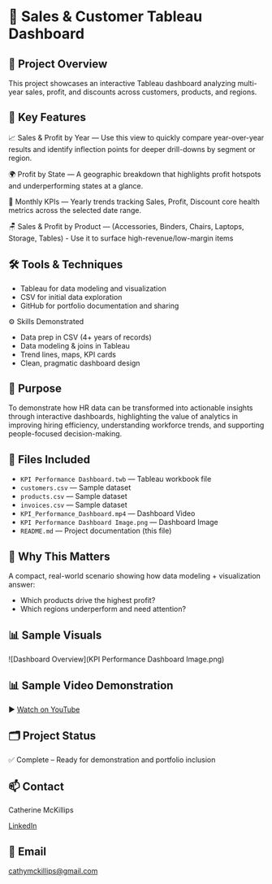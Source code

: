 # 💼 Sales & Customer Tableau Dashboard
## 📌 Project Overview
This project showcases an interactive Tableau dashboard analyzing multi-year sales, profit, and discounts across customers, products, and regions.
## 🔎 Key Features
📈 Sales & Profit by Year —  Use this view to quickly compare year-over-year results and identify inflection points for deeper drill-downs by segment or region.

🌍 Profit by State — A geographic breakdown that highlights profit hotspots and underperforming states at a glance.

📅 Monthly KPIs — Yearly trends tracking Sales, Profit, Discount core health metrics across the selected date range.

🪑 Sales & Profit by Product —  (Accessories, Binders, Chairs, Laptops, Storage, Tables) - Use it to surface high-revenue/low-margin items

## 🛠️ Tools & Techniques
- Tableau for data modeling and visualization
- CSV for initial data exploration
- GitHub for portfolio documentation and sharing

⚙️ Skills Demonstrated
-	Data prep in CSV (4+ years of records)
-	Data modeling & joins in Tableau
-	Trend lines, maps, KPI cards
-	Clean, pragmatic dashboard design

## 🎯 Purpose
To demonstrate how HR data can be transformed into actionable insights through interactive dashboards, highlighting the value of analytics in improving hiring efficiency, understanding workforce trends, and supporting people-focused decision-making.

## 🔗 Files Included
- `KPI Performance Dashboard.twb` — Tableau workbook file  
- `customers.csv` — Sample dataset  
- `products.csv` — Sample dataset
- `invoices.csv` — Sample dataset
- `KPI_Performance_Dashboard.mp4` — Dashboard Video
- `KPI Performance Dashboard Image.png` — Dashboard Image
- `README.md` — Project documentation (this file)

## 🧪 Why This Matters
A compact, real-world scenario showing how data modeling + visualization answer:
- Which products drive the highest profit?
- Which regions underperform and need attention?


## 📊 Sample Visuals
![Dashboard Overview](KPI Performance Dashboard Image.png)

## 📊 Sample Video Demonstration
▶️ [Watch on YouTube]( https://youtu.be/2I1_KmfnJK4)

## 🗂️ Project Status

✅ Complete – Ready for demonstration and portfolio inclusion  

## 📫 Contact
Catherine McKillips

[LinkedIn](https://www.linkedin.com/in/catherine-mckillips-data-analytics)  

## 📧 Email
cathymckillips@gmail.com
